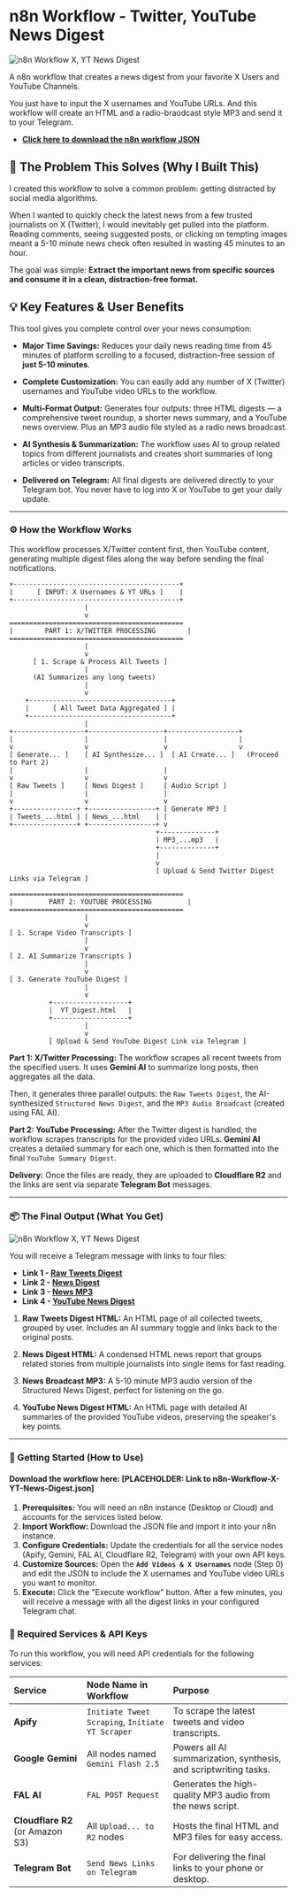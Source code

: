 # **n8n Workflow - Twitter, YouTube News Digest**

![n8n Workflow X, YT News Digest](media/n8n-Workflow-X-YT-News-Digest-LIght.png)

A n8n workflow that creates a news digest from your favorite X Users and YouTube Channels.

You just have to input the X usernames and YouTube URLs. And this workflow will create an HTML and a radio-braodcast style MP3 and send it to your Telegram.

- **[Click here to download the n8n workflow JSON](n8n-Workflow-X-YT-News-Digest.json)**

## **🧐 The Problem This Solves (Why I Built This)**

I created this workflow to solve a common problem: getting distracted by social media algorithms.

When I wanted to quickly check the latest news from a few trusted journalists on X (Twitter), I would inevitably get pulled into the platform. Reading comments, seeing suggested posts, or clicking on tempting images meant a 5-10 minute news check often resulted in wasting 45 minutes to an hour.

The goal was simple: **Extract the important news from specific sources and consume it in a clean, distraction-free format.**

## **💡 Key Features & User Benefits**

This tool gives you complete control over your news consumption:

- **Major Time Savings:** Reduces your daily news reading time from 45 minutes of platform scrolling to a focused, distraction-free session of **just 5-10 minutes**.

- **Complete Customization:** You can easily add any number of X (Twitter) usernames and YouTube video URLs to the workflow.
- **Multi-Format Output:** Generates four outputs: three HTML digests — a comprehensive tweet roundup, a shorter news summary, and a YouTube news overview. Plus an MP3 audio file styled as a radio news broadcast.
- **AI Synthesis & Summarization:** The workflow uses AI to group related topics from different journalists and creates short summaries of long articles or video transcripts.
- **Delivered on Telegram:** All final digests are delivered directly to your Telegram bot. You never have to log into X or YouTube to get your daily update.

---

### **⚙️ How the Workflow Works**

This workflow processes X/Twitter content first, then YouTube content, generating multiple digest files along the way before sending the final notifications.

```
+------------------------------------------+
|      [ INPUT: X Usernames & YT URLs ]    |
+------------------------------------------+
                   |
                   v
============================================
|        PART 1: X/TWITTER PROCESSING        |
============================================
                   |
                   v
      [ 1. Scrape & Process All Tweets ]
                   |
      (AI Summarizes any long tweets)
                   |
                   v
    +------------------------------------+
    |      [ All Tweet Data Aggregated ] |
    +------------------------------------+
                   |
+------------------+-------------------+------------------+
|                  |                   |                  |
v                  v                   v                  v
[ Generate... ]    [ AI Synthesize... ]  [ AI Create... ]   (Proceed to Part 2)
|                  |                   |
v                  v                   v
[ Raw Tweets ]     [ News Digest ]     [ Audio Script ]
|                  |                   |
v                  v                   v
+----------------+ +-----------------+ [ Generate MP3 ]
| Tweets_...html | | News_...html    | |
+----------------+ +-----------------+ v
                                     +--------------+
                                     | MP3_...mp3   |
                                     +--------------+
                                     |
                                     v
                                     [ Upload & Send Twitter Digest Links via Telegram ]

============================================
|         PART 2: YOUTUBE PROCESSING         |
============================================
                   |
                   v
[ 1. Scrape Video Transcripts ]
                   |
                   v
[ 2. AI Summarize Transcripts ]
                   |
                   v
[ 3. Generate YouTube Digest ]
                   |
                   v
          +-------------------+
          |  YT_Digest.html   |
          +-------------------+
                   |
                   v
          [ Upload & Send YouTube Digest Link via Telegram ]
```

**Part 1: X/Twitter Processing:** The workflow scrapes all recent tweets from the specified users. It uses **Gemini AI** to summarize long posts, then aggregates all the data.

Then, it generates three parallel outputs: the `Raw Tweets Digest`, the AI-synthesized `Structured News Digest`, and the `MP3 Audio Broadcast` (created using FAL AI).

**Part 2: YouTube Processing:** After the Twitter digest is handled, the workflow scrapes transcripts for the provided video URLs. **Gemini AI** creates a detailed summary for each one, which is then formatted into the final `YouTube Summary Digest`.

**Delivery:** Once the files are ready, they are uploaded to **Cloudflare R2** and the links are sent via separate **Telegram Bot** messages.

---

### **📦 The Final Output (What You Get)**

![n8n Workflow X, YT News Digest](media/Telegram-Message-Example.png)

You will receive a Telegram message with links to four files:

- **Link 1 - [Raw Tweets Digest](https://varunsharma.b-cdn.net/projects/n8n-workflow/Tweets_Digest_29_Oct_25_162057.html)**
- **Link 2 - [News Digest](https://varunsharma.b-cdn.net/projects/n8n-workflow/News_Digest_29_Oct_25_162057.html)**
- **Link 3 - [News MP3](https://varunsharma.b-cdn.net/projects/n8n-workflow/MP3_News_Digest_29_Oct_25_162057.mp3)**
- **Link 4 - [YouTube News Digest](https://varunsharma.b-cdn.net/projects/n8n-workflow/YT_Digest_29_Oct_25_162349.html)**

1.  **Raw Tweets Digest HTML:** An HTML page of all collected tweets, grouped by user. Includes an AI summary toggle and links back to the original posts.

2.  **News Digest HTML:** A condensed HTML news report that groups related stories from multiple journalists into single items for fast reading.

3.  **News Broadcast MP3:** A 5-10 minute MP3 audio version of the Structured News Digest, perfect for listening on the go.

4.  **YouTube News Digest HTML:** An HTML page with detailed AI summaries of the provided YouTube videos, preserving the speaker's key points.

---

### **🚀 Getting Started (How to Use)**

#### **Download the workflow here: \[PLACEHOLDER: Link to n8n-Workflow-X-YT-News-Digest.json]**

1.  **Prerequisites:** You will need an n8n instance (Desktop or Cloud) and accounts for the services listed below.
2.  **Import Workflow:** Download the JSON file and import it into your n8n instance.
3.  **Configure Credentials:** Update the credentials for all the service nodes (Apify, Gemini, FAL AI, Cloudflare R2, Telegram) with your own API keys.
4.  **Customize Sources:** Open the **`Add Videos & X Usernames`** node (Step 0) and edit the JSON to include the X usernames and YouTube video URLs you want to monitor.
5.  **Execute:** Click the "Execute workflow" button. After a few minutes, you will receive a message with all the digest links in your configured Telegram chat.

### **🔑 Required Services & API Keys**

To run this workflow, you will need API credentials for the following services:

| Service                          | Node Name in Workflow                            | Purpose                                                          |
| :------------------------------- | :----------------------------------------------- | :--------------------------------------------------------------- |
| **Apify**                        | `Initiate Tweet Scraping`, `Initiate YT Scraper` | To scrape the latest tweets and video transcripts.               |
| **Google Gemini**                | All nodes named `Gemini Flash 2.5`               | Powers all AI summarization, synthesis, and scriptwriting tasks. |
| **FAL AI**                       | `FAL POST Request`                               | Generates the high-quality MP3 audio from the news script.       |
| **Cloudflare R2** (or Amazon S3) | All `Upload... to R2` nodes                      | Hosts the final HTML and MP3 files for easy access.              |
| **Telegram Bot**                 | `Send News Links on Telegram`                    | For delivering the final links to your phone or desktop.         |
